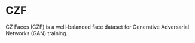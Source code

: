 # CZF
CZ Faces (CZF) is a well-balanced face dataset for Generative Adversarial Networks (GAN) training.
